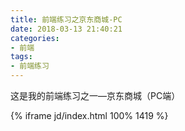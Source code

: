 ```yaml
---
title: 前端练习之京东商城-PC
date: 2018-03-13 21:40:21
categories:
- 前端
tags:
- 前端练习
---
```


这是我的前端练习之一—京东商城（PC端）

<!-- more -->

{% iframe jd/index.html 100% 1419 %}